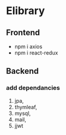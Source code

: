 # Elibrary
## Frontend
* npm i axios
* npm i react-redux


## Backend
### add dependancies
1. jpa,
2. thymleaf,
3. mysql,
4. mail,
5. jjwt
